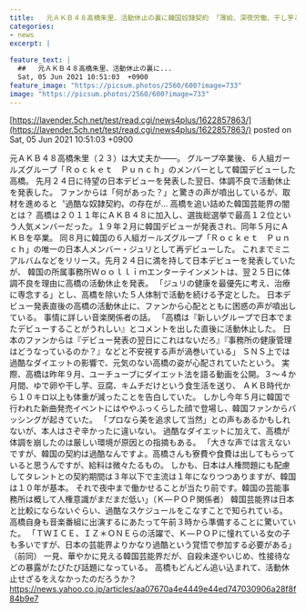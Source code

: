 ```yaml
---
title:   元ＡＫＢ４８高橋朱里、活動休止の裏に韓国奴隷契約 「薄給、深夜労働、干し芋とキムチ」  
categories:
- news
excerpt: |
  
feature_text: |
  ##   元ＡＫＢ４８高橋朱里、活動休止の裏に...
  Sat, 05 Jun 2021 10:51:03  +0900
feature_image: "https://picsum.photos/2560/600?image=733"
image: "https://picsum.photos/2560/600?image=733"
---
```


[https://lavender.5ch.net/test/read.cgi/news4plus/1622857863/](https://lavender.5ch.net/test/read.cgi/news4plus/1622857863/)
posted on Sat, 05 Jun 2021 10:51:03  +0900

<!--more-->

元ＡＫＢ４８高橋朱里（２３）は大丈夫か——。 グループ卒業後、６人組ガールズグループ「Ｒｏｃｋｅｔ　Ｐｕｎｃｈ」のメンバーとして韓国デビューした高橋。 先月２４日に待望の日本デビューを発表した翌日、体調不良で活動休止を発表した。 ファンからは「何があった？」と驚きの声が噴出しているが、取材を進めると〝過酷な奴隷契約〟の存在が… 高橋を追い詰めた韓国芸能界の闇とは？ 高橋は２０１１年にＡＫＢ４８に加入し、選抜総選挙で最高１２位という人気メンバーだった。１９年２月に韓国デビューが発表され、同年５月にＡＫＢを卒業。 同８月に韓国の６人組ガールズグループ「Ｒｏｃｋｅｔ　Ｐｕｎｃｈ」の唯一の日本人メンバー・ジュリとして再デビューした。 これまでミニアルバムなどをリリース。先月２４日に満を持して日本デビューを発表していたが、 韓国の所属事務所Ｗｏｏｌｌｉｍエンターテインメントは、翌２５日に体調不良を理由に高橋の活動休止を発表。 「ジュリの健康を最優先に考え、治療に専念する」とし、高橋を除いた５人体制で活動を続ける予定とした。 日本デビュー発表直後の高橋の活動休止に、ファンから心配とともに困惑の声が噴出している。 事情に詳しい音楽関係者の話。 「高橋は『新しいグループで日本でまたデビューすることがうれしい』とコメントを出した直後に活動休止した。 日本のファンからは『デビュー発表の翌日にこれはないだろ』『事務所の健康管理はどうなっているのか？』などと不安視する声が渦巻いている」 ＳＮＳ上では過酷なダイエットの影響で、元気のない高橋の姿が心配されていたという。 実際、高橋は昨年９月、ユーチューブにダイエット法を語る動画を公開。３〜４か月間、ゆで卵や干し芋、豆腐、キムチだけという食生活を送り、 ＡＫＢ時代から１０キロ以上も体重が減ったことを告白していた。 しかし今年５月に韓国で行われた新曲発売イベントにはややふっくらした顔で登場し、韓国ファンからバッシングが起きていた。 「プロなら美を追求して当然」との声もあるかもしれないが、本人はさぞ辛かったに違いない。 過酷なダイエットに加えて、高橋が体調を崩したのは厳しい環境が原因との指摘もある。 「大きな声では言えないですが、韓国の契約は過酷なんですよ。高橋さんも寮費や食費は出してもらっていると思うんですが、給料は微々たるもの。 しかも、日本は人権問題にも配慮してタレントとの契約期間は３年以下で主流は１年になりつつありますが、韓国は１０年が基本。 それで夜中まで働かせることが当たり前です。韓国の芸能事務所は概して人権意識がまだまだ低い」（Ｋ—ＰＯＰ関係者） 韓国芸能界は日本と比較にならないぐらい、過酷なスケジュールをこなすことで知られている。 高橋自身も音楽番組に出演するにあたって午前３時から準備することに驚いていた。 「ＴＷＩＣＥ、ＩＺ＊ＯＮＥらの活躍で、Ｋ—ＰＯＰに憧れている女の子も多いですが、日本の芸能界よりかなり過酷という覚悟で参加する必要がある」（前同） 一見、華やかに見える韓国芸能界だが、自殺未遂やいじめ、性接待などの暴露がたびたび話題になっている。 高橋もどんどん追い込まれて、活動休止せざるをえなかったのだろうか？ https://news.yahoo.co.jp/articles/aa07670a4e4449e44ed747030906a28f8f84b9e7
